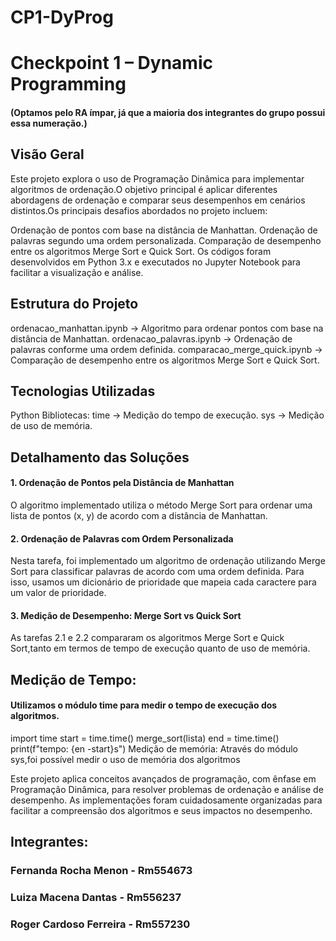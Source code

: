 # CP1-DyProg

# Checkpoint 1 – Dynamic Programming
#### (Optamos pelo RA ímpar, já que a maioria dos integrantes do grupo possui essa numeração.)
## Visão Geral
Este projeto explora o uso de Programação Dinâmica para implementar algoritmos de ordenação.O objetivo principal é aplicar diferentes abordagens de ordenação e comparar seus desempenhos em cenários distintos.Os principais desafios abordados no projeto incluem:

Ordenação de pontos com base na distância de Manhattan.
Ordenação de palavras segundo uma ordem personalizada.
Comparação de desempenho entre os algoritmos Merge Sort e Quick Sort.
Os códigos foram desenvolvidos em Python 3.x e executados no Jupyter Notebook para facilitar a visualização e análise.

## Estrutura do Projeto

ordenacao_manhattan.ipynb → Algoritmo para ordenar pontos com base na distância de Manhattan.
ordenacao_palavras.ipynb → Ordenação de palavras conforme uma ordem definida.
comparacao_merge_quick.ipynb → Comparação de desempenho entre os algoritmos Merge Sort e Quick Sort.

## Tecnologias Utilizadas
Python
Bibliotecas:
time → Medição do tempo de execução.
sys → Medição de uso de memória.

## Detalhamento das Soluções
#### 1. Ordenação de Pontos pela Distância de Manhattan
O algoritmo implementado utiliza o método Merge Sort para ordenar uma lista de pontos (x, y) de acordo com a distância de Manhattan.

#### 2. Ordenação de Palavras com Ordem Personalizada
Nesta tarefa, foi implementado um algoritmo de ordenação utilizando Merge Sort para classificar palavras de acordo com uma ordem definida. Para isso, usamos um dicionário de prioridade que mapeia cada caractere para um valor de prioridade.

#### 3. Medição de Desempenho: Merge Sort vs Quick Sort
As tarefas 2.1 e 2.2 compararam os algoritmos Merge Sort e Quick Sort,tanto em termos de tempo de execução quanto de uso de memória.

## Medição de Tempo:
#### Utilizamos o módulo time para medir o tempo de execução dos algoritmos.

import time
start = time.time()
merge_sort(lista)
end = time.time()
print(f"tempo: {en -start}s")
Medição de memória:
Através do módulo sys,foi possível medir o uso de memória dos algoritmos

Este projeto aplica conceitos avançados de programação, com ênfase em Programação Dinâmica, para resolver problemas de ordenação e análise de desempenho.
As implementações foram cuidadosamente organizadas para facilitar a compreensão dos algoritmos e seus impactos no desempenho.

## Integrantes:
### Fernanda Rocha Menon - Rm554673
### Luiza Macena Dantas - Rm556237
### Roger Cardoso Ferreira - Rm557230
